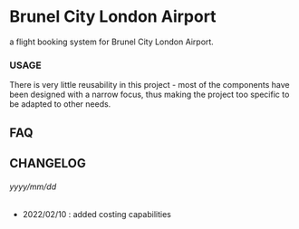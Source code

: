  # Brunel City London Airport
a flight booking system for Brunel City London Airport.

 ### USAGE
There is very little reusability in this project - most of the components have been designed with a narrow focus, thus making the project too specific to be adapted to other needs. 
## FAQ

## CHANGELOG
###### yyyy/mm/dd

- 2022/02/10 : added costing capabilities
